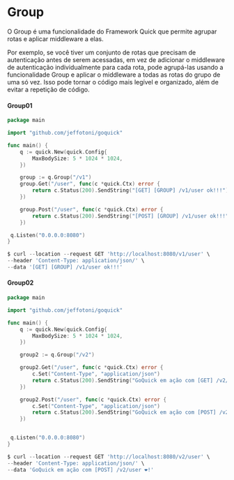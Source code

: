 # Group

O Group é uma funcionalidade do Framework Quick que permite agrupar rotas e aplicar middleware a elas.

Por exemplo, se você tiver um conjunto de rotas que precisam de autenticação antes de serem acessadas, em vez de adicionar o middleware de autenticação individualmente para cada rota, pode agrupá-las usando a funcionalidade Group e aplicar o middleware a todas as rotas do grupo de uma só vez. Isso pode tornar o código mais legível e organizado, além de evitar a repetição de código.

#### Group01

```go
package main

import "github.com/jeffotoni/goquick"

func main() {
	q := quick.New(quick.Config{
		MaxBodySize: 5 * 1024 * 1024,
	})

	group := q.Group("/v1")
	group.Get("/user", func(c *quick.Ctx) error {
		return c.Status(200).SendString("[GET] [GROUP] /v1/user ok!!!")
	})

	group.Post("/user", func(c *quick.Ctx) error {
		return c.Status(200).SendString("[POST] [GROUP] /v1/user ok!!!")
	})

 q.Listen("0.0.0.0:8080")
}
```
```go
$ curl --location --request GET 'http://localhost:8080/v1/user' \
--header 'Content-Type: application/json/' \
--data '[GET] [GROUP] /v1/user ok!!!'
```

#### Group02

```go
package main

import "github.com/jeffotoni/goquick"

func main() {
	q := quick.New(quick.Config{
		MaxBodySize: 5 * 1024 * 1024,
	})

	group2 := q.Group("/v2")

	group2.Get("/user", func(c *quick.Ctx) error {
		c.Set("Content-Type", "application/json")
		return c.Status(200).SendString("GoQuick em ação com [GET] /v2/user ❤️!")
	})

	group2.Post("/user", func(c *quick.Ctx) error {
		c.Set("Content-Type", "application/json")
		return c.Status(200).SendString("GoQuick em ação com [POST] /v2/user ❤️!")
	})


 q.Listen("0.0.0.0:8080")
}
```
```go
$ curl --location --request GET 'http://localhost:8080/v2/user' \
--header 'Content-Type: application/json/' \
--data 'GoQuick em ação com [POST] /v2/user ❤️!'
```



